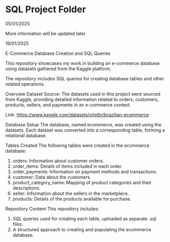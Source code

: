 # SQL Project Folder

05/01/2025

More information will be updated later

19/01/2025

E-Commerce Database Creation and SQL Queries

This repository showcases my work in building an e-commerce database using datasets gathered from the Kaggle platform. 

The repository includes SQL queries for creating database tables and other related operations.

Overview
Dataset Source: The datasets used in this project were sourced from Kaggle, providing detailed information related to orders, customers, products, sellers, and payments in an e-commerce context.

Link: https://www.kaggle.com/datasets/olistbr/brazilian-ecommerce

Database Setup
The database, named ecommerce, was created using the datasets. Each dataset was converted into a corresponding table, forming a relational database.

Tables Created
The following tables were created in the ecommerce database:
1. orders: Information about customer orders.
2. order_items: Details of items included in each order.
3. order_payments: Information on payment methods and transactions.
4. customer: Data about the customers.
5. product_category_name: Mapping of product categories and their descriptions.
6. seller: Information about the sellers in the marketplace.
7. products: Details of the products available for purchase.

Repository Content
This repository includes:
1. SQL queries used for creating each table, uploaded as separate .sql files.
2. A structured approach to creating and populating the ecommerce database.
